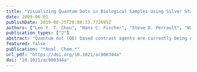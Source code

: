 ```yaml
---
title: "Visualizing Quantum Dots in Biological Samples Using Silver Staining"
date: 2009-06-01
publishDate: 2019-08-25T20:08:33.772695Z
authors: ["Leo Y. T. Chou", "Hans C. Fischer", "Steve D. Perrault", "Warren C. W. Chan"]
publication_types: ["2"]
abstract: "Quantum dot (QD) based contrast agents are currently being developed as probes for bioimaging and as vehicles for drug delivery. The ability to detect QDs, regardless of fluorescence brightness, in cells, tissues, and organs is imperative to their development. Traditional methods used to visualize the distribution of QDs in biological samples mainly rely on fluorescence imaging, which does not account for optically degenerate QDs as a result of oxidative quenching within the biological environment. Here, we demonstrate the use of silver staining for directly visualizing the distribution of QDs within biological samples under bright field microscopy. This strategy involves silver deposition onto the surface of QDs upon reduction by hydroquinone, effectively amplifying the size of QDs until visible for detection. The method can be used to detect non-fluorescent QDs and is fast, simple, and inexpensive."
featured: false
publication: "*Anal. Chem.*"
url_pdf: "https://doi.org/10.1021/ac900344a"
doi: "10.1021/ac900344a"
---
```



